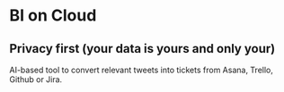 # BI on Cloud 
## Privacy first (your data is yours and only your)

AI-based tool to convert relevant tweets into tickets from Asana, Trello, Github or Jira.
